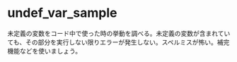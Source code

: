 # undef_var_sample
未定義の変数をコード中で使った時の挙動を調べる。未定義の変数が含まれていても、その部分を実行しない限りエラーが発生しない。スペルミスが怖い。補完機能などを使いましょう。

